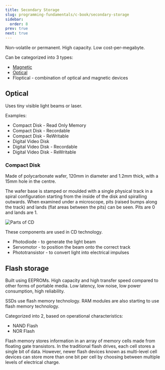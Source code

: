 ```yaml
---
title: Secondary Storage
slug: programming-fundamentals/c-book/secondary-storage
sidebar:
  order: 8
prev: true
next: true
---
```


Non-volatile or permanent. High capacity. Low cost-per-megabyte.

Can be categorized into 3 types:

- [Magnetic](/programming-fundamentals/c-book/magnetic-storage)
- [Optical](#optical)
- Floptical - combination of optical and magnetic devices

## Optical

Uses tiny visible light beams or laser.

Examples:

- Compact Disk - Read Only Memory
- Compact Disk - Recordable
- Compact Disk - ReWritable
- Digital Video Disk
- Digital Video Disk - Recordable
- Digital Video Disk - ReWritable

### Compact Disk

Made of polycarbonate wafer, 120mm in diameter and 1.2mm thick, with a 15mm hole
in the centre.

The wafer base is stamped or moulded with a single physical track in a spiral
configuration starting from the inside of the disk and spiralling outwards. When
examined under a microscope, pits (raised bumps along the track) and lands (flat
areas between the pits) can be seen. Pits are 0 and lands are 1.

![Parts of CD](/programming/parts-of-cd.jpg)

These components are used in CD technology.

- Photodiode - to generate the light beam
- Servomotor - to position the beam onto the correct track
- Phototransistor - to convert light into electrical impulses

## Flash storage

Built using EEPROMs. High capacity and high transfer speed compared to other
forms of portable media. Low latency, low noise, low power consumption, high
reliability.

SSDs use flash memory technology. RAM modules are also starting to use flash
memory technology.

Categorized into 2, based on operational characteristics:

- NAND Flash
- NOR Flash

Flash memory stores information in an array of memory cells made from floating
gate transistors. In the traditional flash drives, each cell stores a single bit
of data. However, newer flash devices known as multi-level cell devices can
store more than one bit per cell by choosing between multiple levels of
electrical charge.
